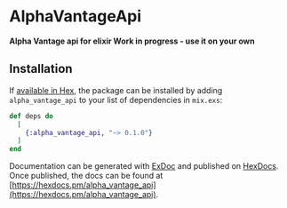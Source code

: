 # AlphaVantageApi

**Alpha Vantage api for elixir Work in progress - use it on your own**

## Installation

If [available in Hex](https://hex.pm/docs/publish), the package can be installed
by adding `alpha_vantage_api` to your list of dependencies in `mix.exs`:

```elixir
def deps do
  [
    {:alpha_vantage_api, "~> 0.1.0"}
  ]
end
```

Documentation can be generated with [ExDoc](https://github.com/elixir-lang/ex_doc)
and published on [HexDocs](https://hexdocs.pm). Once published, the docs can
be found at [https://hexdocs.pm/alpha_vantage_api](https://hexdocs.pm/alpha_vantage_api).

